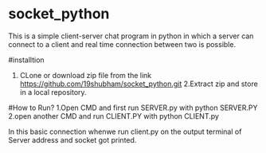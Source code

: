 # socket_python
This is a simple client-server chat program in python in which a server can connect to a client and real time connection between two is possible.

#installtion
1. CLone or download zip file from the link
   https://github.com/19shubham/socket_python.git
   2.Extract zip and store in  a local repository.

#How to Run?
1.Open CMD and first run SERVER.py with python SERVER.PY
2.open another CMD and run CLIENT.PY with python  CLIENT.py

In this basic connection whenwe run client.py on the output terminal of Server address and socket got printed.
